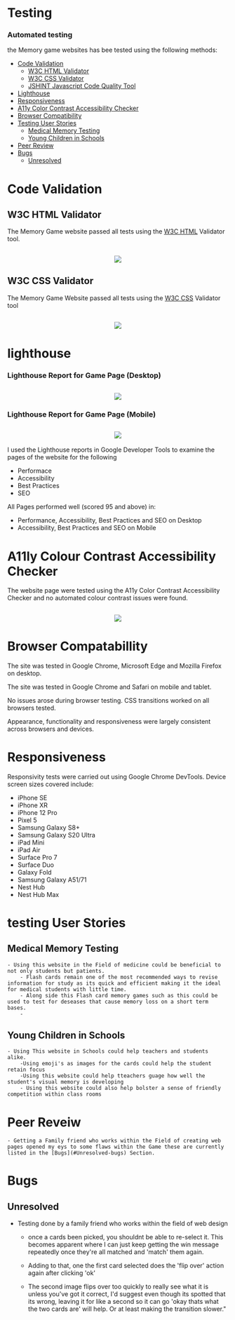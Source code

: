 # Testing

### Automated testing
    
the Memory game websites has bee tested using the following methods:
- [Code Validation](#code-validation)
    - [W3C HTML Validator](#w3c-html-validator) 
    - [W3C CSS Validator](#w3c-css-validator)
    - [JSHINT Javascript Code Quality Tool](#jshint-javascript-code-quality-tool)
- [Lighthouse](#lighthouse)
- [Responsiveness](#responsiveness)
- [A11y Color Contrast Accessibility Checker](#a11y-color-contrast-accessibility-checker)
- [Browser Compatibility](#browser-compatibility)
- [Testing User Stories](#testing-user-stories)
    - [Medical Memory Testing](#medical-memory-testing)
    - [Young Children in Schools](#young-children-in-schools)
- [Peer Review](#peer-review)
- [Bugs](#bugs)
    - [Unresolved](#unresolved)

# Code Validation

## W3C HTML Validator
The Memory Game website passed all tests using the [W3C HTML](https://validator.w3.org/nu/) Validator tool.

<h2 align="center"><image src="assets/Testing/W3CHTMLVAL.PNG"></h2>

## W3C CSS Validator
The Memory Game Website passed all tests using the [W3C CSS](https://jigsaw.w3.org/css-validator/) Validator tool


<h2 align="center"><image src="assets/Testing/W3CCSSVAL.PNG"></h2>

# lighthouse

### Lighthouse Report for Game Page (Desktop)

<h2 align="center"><image src="assets/Testing/LighthouseTestDT.PNG"></h2>

### Lighthouse Report for Game Page (Mobile)

<h2 align="center"><image src="assets/Testing/LighthouseTestMB.PNG"></h2>

I used the Lighthouse reports in Google Developer Tools to examine the pages of the website for the following
- Performace
- Accessibility
- Best Practices 
- SEO

All Pages performed well (scored 95 and above) in:
- Performance, Accessibility, Best Practices and SEO on Desktop
- Accessibility, Best Practices and SEO on Mobile


# A11ly Colour Contrast Accessibility Checker 

The website page were tested using the A11y Color Contrast Accessibility Checker and no automated colour contrast issues were found.

<h2 align="center"><image src="assets/Testing/ColourContrastTest.PNG"></h2>

# Browser Compatabillity 

The site was tested in Google Chrome, Microsoft Edge and Mozilla Firefox on desktop.

The site was tested in Google Chrome and Safari on mobile and tablet.

No issues arose during browser testing. CSS transitions worked on all browsers tested. 

Appearance, functionality and responsiveness were largely consistent across browsers and devices.

# Responsiveness

Responsivity tests were carried out using Google Chrome DevTools. Device screen sizes covered include:
- iPhone SE
- iPhone XR
- iPhone 12 Pro
- Pixel 5
- Samsung Galaxy S8+
- Samsung Galaxy S20 Ultra
- iPad Mini
- iPad Air
- Surface Pro 7
- Surface Duo
- Galaxy Fold
- Samsung Galaxy A51/71
- Nest Hub
- Nest Hub Max

# testing User Stories 

## Medical Memory Testing
    - Using this website in the Field of medicine could be beneficial to not only students but patients.
        - Flash cards remain one of the most recommended ways to revise information for study as its quick and efficient making it the ideal for medical students with little time.
        - Along side this Flash card memory games such as this could be used to test for deseases that cause memory loss on a short term bases.
        - 

## Young Children in Schools
    - Using This website in Schools could help teachers and students alike.
        -Using emoji's as images for the cards could help the student retain focus 
        -Using this website could help tteachers guage how well the student's visual memory is developing
        - Using this website could also help bolster a sense of friendly competition within class rooms 

# Peer Reveiw
    
    - Getting a Family friend who works within the Field of creating web pages opened my eys to some flaws within the Game these are currently listed in the [Bugs](#Unresolved-bugs) Section.

# Bugs 

## Unresolved 

- Testing done by a family friend who works within the field of web design 
    - once a cards been picked, you shouldnt be able to re-select it. This becomes apparent where I can just keep getting the win message repeatedly once they're all matched and 'match' them again.
    - Adding to that, one the first card selected does the 'flip over' action again after clicking 'ok'
    
    - The second image flips over too quickly to really see what it is unless you've got it correct, I'd suggest even though its spotted that its wrong, leaving it for like a second so it can go 'okay thats what the two cards are' will help. Or at least making the transition slower."

